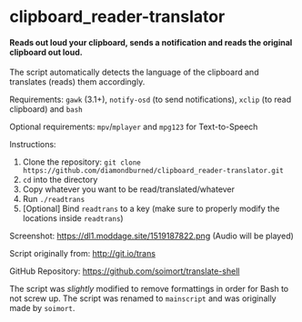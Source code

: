 # clipboard_reader-translator

#### Reads out loud your clipboard, sends a notification and reads the original clipboard out loud.

The script automatically detects the language of the clipboard and translates (reads) them accordingly.

Requirements: `gawk` (3.1+), `notify-osd` (to send notifications), `xclip` (to read clipboard) and `bash`

Optional requirements: `mpv`/`mplayer` and `mpg123` for Text-to-Speech

Instructions:
1. Clone the repository: `git clone https://github.com/diamondburned/clipboard_reader-translator.git`
2. `cd` into the directory
3. Copy whatever you want to be read/translated/whatever
4. Run `./readtrans`
5. [Optional] Bind `readtrans` to a key (make sure to properly modify the locations inside `readtrans`)

Screenshot: https://dl1.moddage.site/1519187822.png (Audio will be played)

Script originally from: http://git.io/trans

GitHub Repository: https://github.com/soimort/translate-shell

The script was *slightly* modified to remove formattings in order for Bash to not screw up. The script was renamed to `mainscript` and was originally made by `soimort`.
